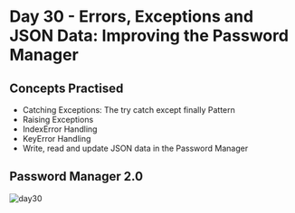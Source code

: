 # Day 30 - Errors, Exceptions and JSON Data: Improving the Password Manager
## Concepts Practised
- Catching Exceptions: The try catch except finally Pattern
- Raising Exceptions
- IndexError Handling
- KeyError Handling
- Write, read and update JSON data in the Password Manager
## Password Manager 2.0
![day30](https://user-images.githubusercontent.com/98851253/155762618-0213df0c-ff0e-4ce1-bd8a-ddd53a546f42.gif)